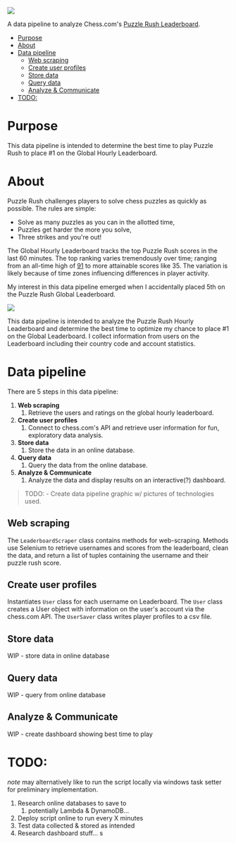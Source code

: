 ![](https://i.imgur.com/bhZ9Y7z.png)

A data pipeline to analyze Chess.com's [Puzzle Rush Leaderboard](https://www.chess.com/leaderboard/rush?type=hour). 

- [Purpose](#purpose)
- [About](#about)
- [Data pipeline](#data-pipeline)
  - [Web scraping](#web-scraping)
  - [Create user profiles](#create-user-profiles)
  - [Store data](#store-data)
  - [Query data](#query-data)
  - [Analyze & Communicate](#analyze--communicate)
- [TODO:](#todo)


# Purpose
This data pipeline is intended to determine the best time to play Puzzle Rush to place #1 on the Global Hourly Leaderboard.


# About
Puzzle Rush challenges players to solve chess puzzles as quickly as possible. The rules are simple:
   - Solve as many puzzles as you can in the allotted time,
   - Puzzles get harder the more you solve,
   - Three strikes and you're out!

The Global Hourly Leaderboard tracks the top Puzzle Rush scores in the last 60 minutes. The top ranking varies tremendously over time; ranging from an all-time high of [91](https://www.chess.com/member/spicycaterpillar) to more attainable scores like 35. The variation is likely because of time zones influencing differences in player activity.

My interest in this data pipeline emerged when I accidentally placed 5th on the Puzzle Rush Global Leaderboard.

![](https://i.imgur.com/3wMZI6N.png)

This data pipeline is intended to analyze the Puzzle Rush Hourly Leaderboard and determine the best time to optimize my chance to place #1 on the Global Leaderboard. I collect information from users on the Leaderboard including their country code and account statistics.


# Data pipeline
There are 5 steps in this data pipeline:
   1. **Web scraping**
      1. Retrieve the users and ratings on the global hourly leaderboard.
   2. **Create user profiles**
      1. Connect to chess.com's API and retrieve user information for fun, exploratory data analysis.
   3. **Store data**
      1. Store the data in an online database.
   4. **Query data**
      1. Query the data from the online database.
   5. **Analyze & Communicate**
      1. Analyze the data and display results on an interactive(?) dashboard.

> TODO: - Create data pipeline graphic w/ pictures of technologies used.


## Web scraping
The `LeaderboardScraper` class contains methods for web-scraping. Methods use Selenium to retrieve usernames and scores from the leaderboard, clean the data, and return a list of tuples containing the username and their puzzle rush score.


## Create user profiles
Instantiates `User` class for each username on Leaderboard. The `User` class creates a User object with information on the user's account via the chess.com API. The `UserSaver` class writes player profiles to a csv file.


## Store data
WIP - store data in online database

## Query data
WIP - query from online database

## Analyze & Communicate
WIP - create dashboard showing best time to play


# TODO:
_note_ may alternatively like to run the script locally via windows task setter for preliminary implementation.

1. Research online databases to save to
   1. potentially Lambda & DynamoDB...
1. Deploy script online to run every X minutes 
1. Test data collected & stored as intended
1. Research dashboard stuff...
s